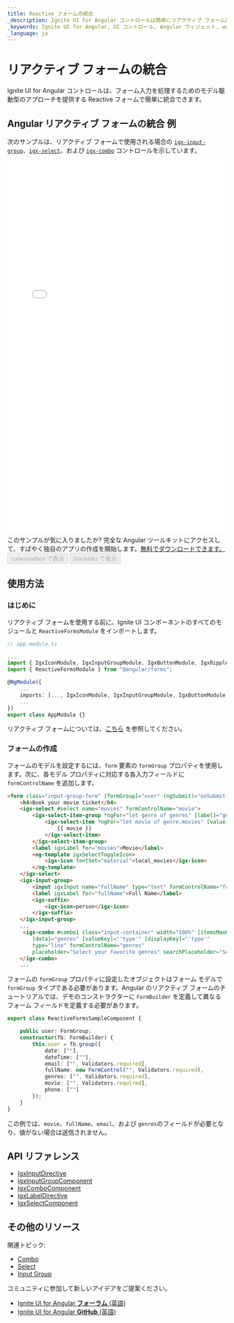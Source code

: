 ```yaml
---
title: Reactive フォームの統合
_description: Ignite UI for Angular コントロールは簡単にリアクティブ フォームに統合できます。 
_keywords: Ignite UI for Angular, UI コントロール, Angular ウィジェット, web ウィジェット, UI ウィジェット, Angular, ネイティブ Angular コンポーネント スイート, ネイティブ Angular コントロール, ネイティブ Angular コンポーネント ライブラリ, Angular Combo コンポーネント,  Angular リアクティブ フォーム, Angular フォーム
_language: ja
---
```


# リアクティブ フォームの統合
<p class="highlight">
Ignite UI for Angular コントロールは、フォーム入力を処理するためのモデル駆動型のアプローチを提供する Reactive フォームで簡単に統合できます。
</p>

## Angular リアクティブ フォームの統合 例
次のサンプルは、リアクティブ フォームで使用される場合の [`igx-input-group`]({environment:angularApiUrl}/classes/igxinputgroupcomponent.html)、[`igx-select`]({environment:angularApiUrl}/classes/igxselectcomponent.html)、および [`igx-combo`]({environment:angularApiUrl}/classes/igxcombocomponent.html) コントロールを示しています。

<div class="sample-container loading" style="height: 850px;">
    <iframe id="reactive-forms-sample" frameborder="0" seamless="" width="100%" height="100%" src="{environment:demosBaseUrl}/data-entries/reactive-forms" onload="onSampleIframeContentLoaded(this);"></iframe>
</div>
<p style="margin: 0;padding-top: 0.5rem">このサンプルが気に入りましたか? 完全な Angular ツールキットにアクセスして、すばやく独自のアプリの作成を開始します。<a class="no-external-icon mchNoDecorate trackCTA" target="_blank" href="https://www.infragistics.com/products/ignite-ui-angular/download" data-xd-ga-action="Download" data-xd-ga-label="Ignite UI for Angular">無料でダウンロードできます。</a></p>
<div>
<button data-localize="codesandbox" disabled class="codesandbox-btn" data-iframe-id="reactive-forms-sample" data-demos-base-url="{environment:demosBaseUrl}">codesandbox で表示</button>
<button data-localize="stackblitz" disabled class="stackblitz-btn" data-iframe-id="reactive-forms-sample" data-demos-base-url="{environment:demosBaseUrl}">Stackblitz で表示</button>
</div>
<div class="divider--half"></div>

## 使用方法

### はじめに

リアクティブ フォームを使用する前に、Ignite UI コンポーネントのすべてのモジュールと `ReactiveFormsModule` をインポートします。

```typescript
// app.module.ts

...
import { IgxIconModule, IgxInputGroupModule, IgxButtonModule, IgxRippleModule, IgxDatePickerModule, IgxTimePickerModule, IgxComboModule, igxSelectModule } from "igniteui-angular";
import { ReactiveFormsModule } from "@angular/forms";

@NgModule({
    ...
    imports: [..., IgxIconModule, IgxInputGroupModule, IgxButtonModule, IgxRippleModule, IgxDatePickerModule, IgxTimePickerModule, IgxComboModule, igxSelectModule, ReactiveFormsModule],
    ...
})
export class AppModule {}
```

リアクティブ フォームについては、[こちら](https://angular.io/guide/reactive-forms) を参照してください。

### フォームの作成

フォームのモデルを設定するには、`form` 要素の `formGroup` プロパティを使用します。次に、各モデル プロパティに対応する各入力フィールドに `formControlName` を追加します。

```html
<form class="input-group-form" [formGroup]="user" (ngSubmit)="onSubmit()">
    <h4>Book your movie ticket</h4>
    <igx-select #select name="movies" formControlName="movie">
        <igx-select-item-group *ngFor="let genre of genres" [label]="genre.type">
            <igx-select-item *ngFor="let movie of genre.movies" [value]="movie">
                {{ movie }}
            </igx-select-item>
        </igx-select-item-group>
        <label igxLabel for="movies">Movie</label>
        <ng-template igxSelectToggleIcon>
            <igx-icon fontSet="material">local_movies</igx-icon>
        </ng-template>
    </igx-select>
    <igx-input-group>
        <input igxInput name="fullName" type="text" formControlName="fullName"/>
        <label igxLabel for="fullName">Full Name</label>
        <igx-suffix>
            <igx-icon>person</igx-icon>
        </igx-suffix>
    </igx-input-group>
    ...
     <igx-combo #combo1 class="input-container" width="100%" [itemsMaxHeight]="130"
        [data]="genres" [valueKey]="'type'" [displayKey]="'type'"
        type="line" formControlName="genres"
        placeholder="Select your favorite genres" searchPlaceholder="Search...">
    </igx-combo>
    ...
```
フォームの `formGroup` プロパティに設定したオブジェクトはフォーム モデルで `formGroup` タイプである必要があります。Angular のリアクティブ フォームのチュートリアルでは、デモのコンストラクターに `FormBuilder` を定義して異なるフォーム フィールドを定義する必要があります。

```typescript
export class ReactiveFormsSampleComponent {

    public user: FormGroup;
    constructor(fb: FormBuilder) {
        this.user = fb.group({
            date: [""],
            dateTime: [""],
            email: ["", Validators.required],
            fullName: new FormControl("", Validators.required),
            genres: ["", Validators.required],
            movie: ["", Validators.required],
            phone: [""]
        });
    }
}
```

この例では、`movie`、`fullName`、`email`、および `genres`のフィールドが必要となり、値がない場合は送信されません。

## API リファレンス
<div class="divider--half"></div>

* [IgxInputDirective]({environment:angularApiUrl}/classes/igxinputdirective.html)
* [IgxInputGroupComponent]({environment:angularApiUrl}/classes/igxinputgroupcomponent.html)
* [IgxComboComponent]({environment:angularApiUrl}/classes/igxcombocomponent.html) 
* [IgxLabelDirective]({environment:angularApiUrl}/classes/igxlabeldirective.html)
* [IgxSelectComponent]({environment:angularApiUrl}/classes/igxselectcomponent.html)  

## その他のリソース
<div class="divider--half"></div>

関連トピック:

* [Combo](combo.md)
* [Select](select.md)
* [Input Group](input-group.md)

コミュニティに参加して新しいアイデアをご提案ください。

* [Ignite UI for Angular **フォーラム** (英語)](https://www.infragistics.com/community/forums/f/ignite-ui-for-angular)
* [Ignite UI for Angular **GitHub** (英語)](https://github.com/IgniteUI/igniteui-angular)
